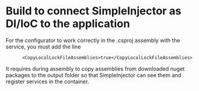 ﻿# Build to connect SimpleInjector as DI/IoC to the application

For the configurator to work correctly in the .csproj assembly with the service, you must add the line

```
      <CopyLocalLockFileAssemblies>true</CopyLocalLockFileAssemblies>
```

It requires during assembly to copy assemblies from downloaded nuget packages to the output folder so that SimpleInjector can see them and register services in the container.
